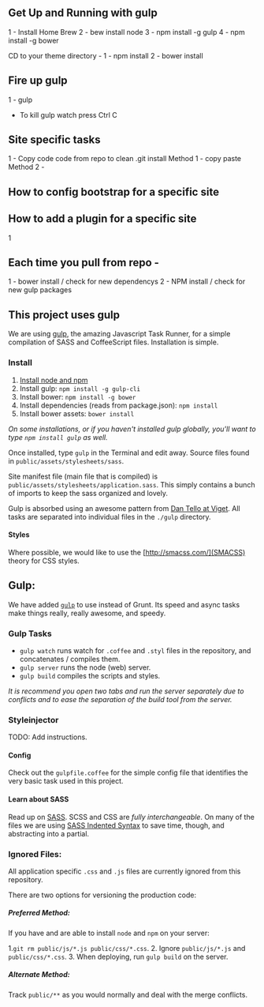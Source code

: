 ## Get Up and Running with gulp

1 - Install Home Brew
2 - bew install node
3 - npm install -g gulp
4 - npm install -g bower

CD to your theme directory - 
1 - npm install
2 - bower install

## Fire up gulp
1 - gulp
* To kill gulp watch press Ctrl C

## Site specific tasks
1 - Copy code code from repo to clean .git install
Method 1 - copy paste
Method 2 - 

## How to config bootstrap for a specific site


## How to add a plugin for a specific site
1

## Each time you pull from repo - 
1 - bower install / check for new dependencys
2 - NPM install / check for new gulp packages








## This project uses gulp

We are using [gulp](http://www.gulpjs.com), the amazing Javascript Task Runner, for a simple compilation of SASS and CoffeeScript files. Installation is simple.

### Install

1. [Install node and npm](https://gist.github.com/isaacs/579814)
1. Install gulp: `npm install -g gulp-cli`
1. Install bower: `npm install -g bower`
1. Install dependencies (reads from package.json): `npm install`
1. Install bower assets: `bower install`

_On some installations, or if you haven't installed gulp globally, you'll want to type `npm install gulp` as well._

Once installed, type `gulp` in the Terminal and edit away. Source files found in `public/assets/stylesheets/sass`.

Site manifest file (main file that is compiled) is `public/assets/stylesheets/application.sass`. This simply contains a bunch of imports to keep the sass organized and lovely.

Gulp is absorbed using an awesome pattern from [Dan Tello at Viget](http://viget.com/extend/gulp-browserify-starter-faq). All tasks are separated into individual files in the `./gulp` directory.

#### Styles

Where possible, we would like to use the [http://smacss.com/](SMACSS) theory for CSS styles.

## Gulp:

We have added [`gulp`](http://gulpjs.com) to use instead of Grunt. Its speed and async tasks make things really, really awesome, and speedy.

### Gulp Tasks

* `gulp watch` runs watch for `.coffee` and `.styl` files in the repository, and concatenates / compiles them.
* `gulp server` runs the node (web) server.
* `gulp build` compiles the scripts and styles.

_It is recommend you open two tabs and run the server separately due to conflicts and to ease the separation of the build tool from the server._

### Styleinjector

TODO: Add instructions.

#### Config

Check out the `gulpfile.coffee` for the simple config file that identifies the very basic task used in this project.

#### Learn about SASS

Read up on [SASS](http://sass-lang.com). SCSS and CSS are _fully interchangeable_. On many of the files we are using [SASS Indented Syntax](http://sass-lang.com/documentation/file.INDENTED_SYNTAX.html) to save time, though, and abstracting into a partial.

### Ignored Files:

All application specific `.css` and `.js` files are currently ignored from this repository.

There are two options for versioning the production code:

##### Preferred Method:

If you have and are able to install `node` and `npm` on your server:

1.`git rm public/js/*.js public/css/*.css`.
2. Ignore `public/js/*.js` and `public/css/*.css`.
3. When deploying, run `gulp build` on the server.

##### Alternate Method:

Track `public/**` as you would normally and deal with the merge conflicts.
